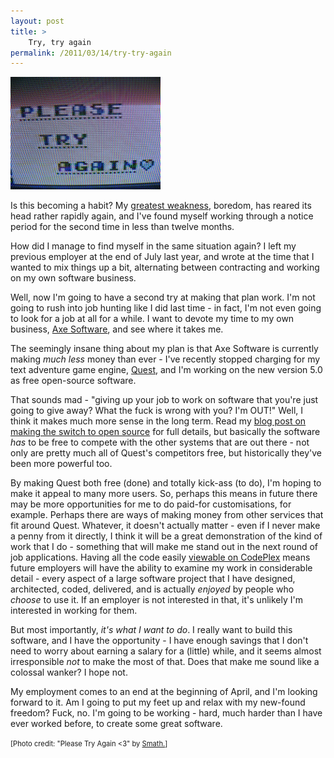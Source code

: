 ```yaml
---
layout: post
title: >
    Try, try again
permalink: /2011/03/14/try-try-again
---
```

<img title="Please Try Again" alt="" src="/images/2011/3355834452_0b7215c19a_m.jpg" width="240" height="180" />

Is this becoming a habit? My <a title="My greatest weakness" href="/2010/07/01/my-greatest-weakness">greatest weakness</a>, boredom, has reared its head rather rapidly again, and I've found myself working through a notice period for the second time in less than twelve months.

How did I manage to find myself in the same situation again? I left my previous employer at the end of July last year, and wrote at the time that I wanted to mix things up a bit, alternating between contracting and working on my own software business.

Well, now I'm going to have a second try at making that plan work. I'm not going to rush into job hunting like I did last time - in fact, I'm not even going to look for a job at all for a while. I want to devote my time to my own business, <a href="http://www.axeuk.com">Axe Software</a>, and see where it takes me.

The seemingly insane thing about my plan is that Axe Software is currently making <em>much less</em> money than ever - I've recently stopped charging for my text adventure game engine, <a href="http://www.axeuk.com/quest/">Quest</a>, and I'm working on the new version 5.0 as free open-source software.

That sounds mad - "giving up your job to work on software that you're just going to give away? What the fuck is wrong with you? I'm OUT!" Well, I think it makes much more sense in the long term. Read my <a href="/2010/10/18/quest-5-0-is-now-open-source">blog post on making the switch to open source</a> for full details, but basically the software <em>has</em> to be free to compete with the other systems that are out there - not only are pretty much all of Quest's competitors free, but historically they've been more powerful too.

By making Quest both free (done) and totally kick-ass (to do), I'm hoping to make it appeal to many more users. So, perhaps this means in future there may be more opportunities for me to do paid-for customisations, for example. Perhaps there are ways of making money from other services that fit around Quest. Whatever, it doesn't actually matter - even if I never make a penny from it directly, I think it will be a great demonstration of the kind of work that I do - something that will make me stand out in the next round of job applications. Having all the code easily <a href="http://quest.codeplex.com/SourceControl/BrowseLatest">viewable on CodePlex</a> means future employers will have the ability to examine my work in considerable detail - every aspect of a large software project that I have designed, architected, coded, delivered, and is actually <em>enjoyed</em> by people who <em>choose</em> to use it. If an employer is not interested in that, it's unlikely I'm interested in working for them.

But most importantly, <em>it's what I want to do</em>. I really want to build this software, and I have the opportunity - I have enough savings that I don't need to worry about earning a salary for a (little) while, and it seems almost irresponsible <em>not</em> to make the most of that. Does that make me sound like a colossal wanker? I hope not.

My employment comes to an end at the beginning of April, and I'm looking forward to it. Am I going to put my feet up and relax with my new-found freedom? Fuck, no. I'm going to be working - hard, much harder than I have ever worked before, to create some great software.

<span style="font-size:80%;">[Photo credit: "Please Try Again &lt;3" by <a href="http://www.flickr.com/photos/spam/3355834452/">Smath.</a>]</span>